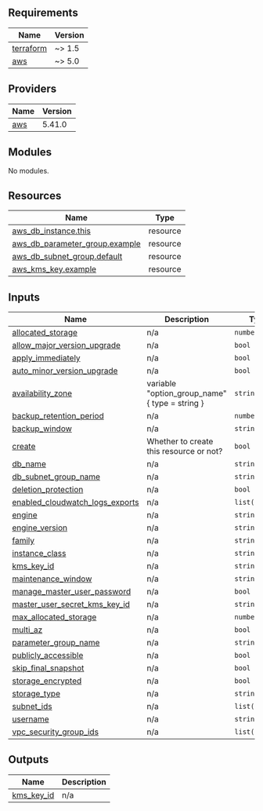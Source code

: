 <!-- BEGINNING OF PRE-COMMIT-TERRAFORM DOCS HOOK -->
## Requirements

| Name | Version |
|------|---------|
| <a name="requirement_terraform"></a> [terraform](#requirement\_terraform) | ~> 1.5 |
| <a name="requirement_aws"></a> [aws](#requirement\_aws) | ~> 5.0 |

## Providers

| Name | Version |
|------|---------|
| <a name="provider_aws"></a> [aws](#provider\_aws) | 5.41.0 |

## Modules

No modules.

## Resources

| Name | Type |
|------|------|
| [aws_db_instance.this](https://registry.terraform.io/providers/hashicorp/aws/latest/docs/resources/db_instance) | resource |
| [aws_db_parameter_group.example](https://registry.terraform.io/providers/hashicorp/aws/latest/docs/resources/db_parameter_group) | resource |
| [aws_db_subnet_group.default](https://registry.terraform.io/providers/hashicorp/aws/latest/docs/resources/db_subnet_group) | resource |
| [aws_kms_key.example](https://registry.terraform.io/providers/hashicorp/aws/latest/docs/resources/kms_key) | resource |

## Inputs

| Name | Description | Type | Default | Required |
|------|-------------|------|---------|:--------:|
| <a name="input_allocated_storage"></a> [allocated\_storage](#input\_allocated\_storage) | n/a | `number` | n/a | yes |
| <a name="input_allow_major_version_upgrade"></a> [allow\_major\_version\_upgrade](#input\_allow\_major\_version\_upgrade) | n/a | `bool` | n/a | yes |
| <a name="input_apply_immediately"></a> [apply\_immediately](#input\_apply\_immediately) | n/a | `bool` | `null` | no |
| <a name="input_auto_minor_version_upgrade"></a> [auto\_minor\_version\_upgrade](#input\_auto\_minor\_version\_upgrade) | n/a | `bool` | n/a | yes |
| <a name="input_availability_zone"></a> [availability\_zone](#input\_availability\_zone) | variable "option\_group\_name" { type = string } | `string` | `null` | no |
| <a name="input_backup_retention_period"></a> [backup\_retention\_period](#input\_backup\_retention\_period) | n/a | `number` | n/a | yes |
| <a name="input_backup_window"></a> [backup\_window](#input\_backup\_window) | n/a | `string` | n/a | yes |
| <a name="input_create"></a> [create](#input\_create) | Whether to create this resource or not? | `bool` | `true` | no |
| <a name="input_db_name"></a> [db\_name](#input\_db\_name) | n/a | `string` | n/a | yes |
| <a name="input_db_subnet_group_name"></a> [db\_subnet\_group\_name](#input\_db\_subnet\_group\_name) | n/a | `string` | n/a | yes |
| <a name="input_deletion_protection"></a> [deletion\_protection](#input\_deletion\_protection) | n/a | `bool` | n/a | yes |
| <a name="input_enabled_cloudwatch_logs_exports"></a> [enabled\_cloudwatch\_logs\_exports](#input\_enabled\_cloudwatch\_logs\_exports) | n/a | `list(string)` | n/a | yes |
| <a name="input_engine"></a> [engine](#input\_engine) | n/a | `string` | n/a | yes |
| <a name="input_engine_version"></a> [engine\_version](#input\_engine\_version) | n/a | `string` | n/a | yes |
| <a name="input_family"></a> [family](#input\_family) | n/a | `string` | n/a | yes |
| <a name="input_instance_class"></a> [instance\_class](#input\_instance\_class) | n/a | `string` | n/a | yes |
| <a name="input_kms_key_id"></a> [kms\_key\_id](#input\_kms\_key\_id) | n/a | `string` | `null` | no |
| <a name="input_maintenance_window"></a> [maintenance\_window](#input\_maintenance\_window) | n/a | `string` | n/a | yes |
| <a name="input_manage_master_user_password"></a> [manage\_master\_user\_password](#input\_manage\_master\_user\_password) | n/a | `bool` | `true` | no |
| <a name="input_master_user_secret_kms_key_id"></a> [master\_user\_secret\_kms\_key\_id](#input\_master\_user\_secret\_kms\_key\_id) | n/a | `string` | `null` | no |
| <a name="input_max_allocated_storage"></a> [max\_allocated\_storage](#input\_max\_allocated\_storage) | n/a | `number` | `null` | no |
| <a name="input_multi_az"></a> [multi\_az](#input\_multi\_az) | n/a | `bool` | n/a | yes |
| <a name="input_parameter_group_name"></a> [parameter\_group\_name](#input\_parameter\_group\_name) | n/a | `string` | n/a | yes |
| <a name="input_publicly_accessible"></a> [publicly\_accessible](#input\_publicly\_accessible) | n/a | `bool` | `null` | no |
| <a name="input_skip_final_snapshot"></a> [skip\_final\_snapshot](#input\_skip\_final\_snapshot) | n/a | `bool` | n/a | yes |
| <a name="input_storage_encrypted"></a> [storage\_encrypted](#input\_storage\_encrypted) | n/a | `bool` | `true` | no |
| <a name="input_storage_type"></a> [storage\_type](#input\_storage\_type) | n/a | `string` | `null` | no |
| <a name="input_subnet_ids"></a> [subnet\_ids](#input\_subnet\_ids) | n/a | `list(string)` | `null` | no |
| <a name="input_username"></a> [username](#input\_username) | n/a | `string` | n/a | yes |
| <a name="input_vpc_security_group_ids"></a> [vpc\_security\_group\_ids](#input\_vpc\_security\_group\_ids) | n/a | `list(string)` | n/a | yes |

## Outputs

| Name | Description |
|------|-------------|
| <a name="output_kms_key_id"></a> [kms\_key\_id](#output\_kms\_key\_id) | n/a |
<!-- END OF PRE-COMMIT-TERRAFORM DOCS HOOK -->
